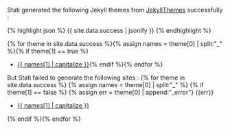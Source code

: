 Stati generated the following Jekyll themes from [JekyllThemes](http://jekyllthemes.org/) successfully : 

{% highlight json %}
{{ site.data.success | jsonify }}
{% endhighlight %}

{% for theme in site.data.success %}{% assign names = theme[0] | split:"_" %}{% if theme[1] == true %}
- [{{ names[1] | capitalize }}](https://github.com/{{names[0]}}/{{names[1]}}){% endif %}{% endfor %}

But Stati failed to generate the following sites : 
{% for theme in site.data.success %}
{% assign names = theme[0] | split:"_" %}
{% if theme[1] == false %}
{% assign err = theme[0] | append:"_error"}
{{err}}
- [{{ names[1] | capitalize }}](https://github.com/{{names[0]}}/{{names[1]}})

  
{% endif %}{% endfor %}